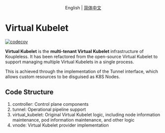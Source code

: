 <div align="center">

English | [简体中文](./README-zh_CN.md)

</div>

# Virtual Kubelet

[![codecov](https://codecov.io/github/koupleless/virtual-kubelet/graph/badge.svg?token=C0fiHG0xho)](https://codecov.io/github/koupleless/virtual-kubelet)

**Virtual Kubelet** is the **multi-tenant Virtual Kubelet** infrastructure of Koupleless. It has been refactored from the open-source Virtual Kubelet to support managing multiple Virtual Kubelets in a single process.

This is achieved through the implementation of the Tunnel interface, which allows custom resources to be disguised as K8S Nodes.

## Code Structure
1. controller: Control plane components
2. tunnel: Operational pipeline support
3. virtual_kubelet: Original Virtual Kubelet logic, including node information maintenance, pod information maintenance, and other logic
4. vnode: Virtual Kubelet provider implementation
